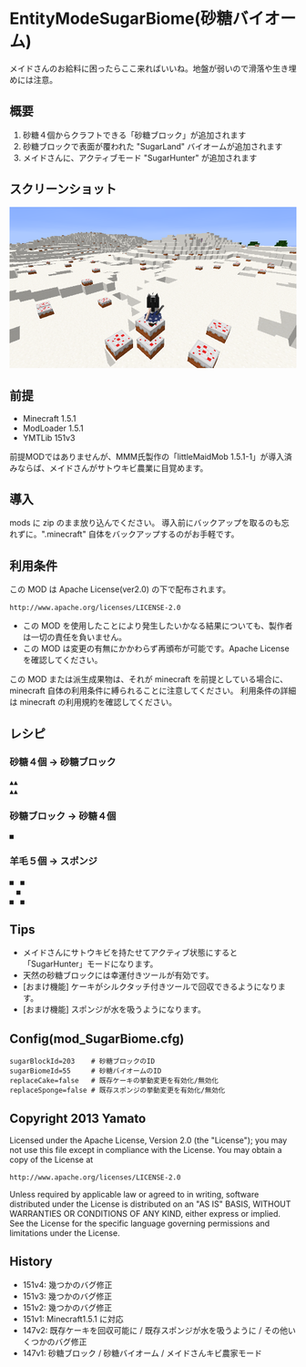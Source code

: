 EntityModeSugarBiome(砂糖バイオーム)
====================

メイドさんのお給料に困ったらここ来ればいいね。地盤が弱いので滑落や生き埋めには注意。


## 概要

1. 砂糖４個からクラフトできる「砂糖ブロック」が追加されます
2. 砂糖ブロックで表面が覆われた "SugarLand" バイオームが追加されます
3. メイドさんに、アクティブモード "SugarHunter" が追加されます


## スクリーンショット
![スクリーンショット](README_SugarBiome.png "スクリーンショット")


## 前提

- Minecraft 1.5.1
- ModLoader 1.5.1
- YMTLib 151v3

前提MODではありませんが、MMM氏製作の「littleMaidMob 1.5.1-1」が導入済みならば、メイドさんがサトウキビ農業に目覚めます。


## 導入

mods に zip のまま放り込んでください。
導入前にバックアップを取るのも忘れずに。".minecraft" 自体をバックアップするのがお手軽です。


## 利用条件

この MOD は Apache License(ver2.0) の下で配布されます。

    http://www.apache.org/licenses/LICENSE-2.0

- この MOD を使用したことにより発生したいかなる結果についても、製作者は一切の責任を負いません。
- この MOD は変更の有無にかかわらず再頒布が可能です。Apache License を確認してください。

この MOD または派生成果物は、それが minecraft を前提としている場合に、
minecraft 自体の利用条件に縛られることに注意してください。
利用条件の詳細は minecraft の利用規約を確認してください。


## レシピ

### 砂糖４個 → 砂糖ブロック
    ▲▲
    ▲▲

### 砂糖ブロック → 砂糖４個
    ■

### 羊毛５個 → スポンジ
    ■　■
    　■　
    ■　■


## Tips

- メイドさんにサトウキビを持たせてアクティブ状態にすると「SugarHunter」モードになります。
- 天然の砂糖ブロックには幸運付きツールが有効です。
- [おまけ機能] ケーキがシルクタッチ付きツールで回収できるようになります。
- [おまけ機能] スポンジが水を吸うようになります。


## Config(mod_SugarBiome.cfg)

    sugarBlockId=203    # 砂糖ブロックのID
    sugarBiomeId=55     # 砂糖バイオームのID
    replaceCake=false   # 既存ケーキの挙動変更を有効化/無効化
    replaceSponge=false # 既存スポンジの挙動変更を有効化/無効化


## Copyright 2013 Yamato

Licensed under the Apache License, Version 2.0 (the "License");
you may not use this file except in compliance with the License.
You may obtain a copy of the License at

    http://www.apache.org/licenses/LICENSE-2.0

Unless required by applicable law or agreed to in writing, software
distributed under the License is distributed on an "AS IS" BASIS,
WITHOUT WARRANTIES OR CONDITIONS OF ANY KIND, either express or implied.
See the License for the specific language governing permissions and
limitations under the License.


## History

- 151v4: 幾つかのバグ修正
- 151v3: 幾つかのバグ修正
- 151v2: 幾つかのバグ修正
- 151v1: Minecraft1.5.1 に対応
- 147v2: 既存ケーキを回収可能に / 既存スポンジが水を吸うように / その他いくつかのバグ修正
- 147v1: 砂糖ブロック / 砂糖バイオーム / メイドさんキビ農家モード
